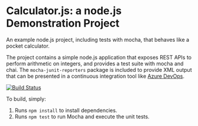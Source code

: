 Calculator.js: a node.js Demonstration Project
==============================================
An example node.js project, including tests with mocha, that behaves like
a pocket calculator.

The project contains a simple node.js application that exposes REST APIs
to perform arithmetic on integers, and provides a test suite with mocha
and chai.  The `mocha-junit-reporters` package is included to provide XML
output that can be presented in a continuous integration tool like
[Azure DevOps](https://azure.com/devops).

[![Build Status](https://dev.azure.com/sharmaneetesh1/calculator/_apis/build/status/neetesh80.calculator?branchName=master)](https://dev.azure.com/sharmaneetesh1/calculator/_build/latest?definitionId=4&branchName=master)

To build, simply:

1. Runs `npm install` to install dependencies.
2. Runs `npm test` to run Mocha and execute the unit tests.

